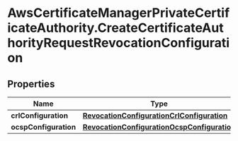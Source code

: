 # AwsCertificateManagerPrivateCertificateAuthority.CreateCertificateAuthorityRequestRevocationConfiguration

## Properties

Name | Type | Description | Notes
------------ | ------------- | ------------- | -------------
**crlConfiguration** | [**RevocationConfigurationCrlConfiguration**](RevocationConfigurationCrlConfiguration.md) |  | [optional] 
**ocspConfiguration** | [**RevocationConfigurationOcspConfiguration**](RevocationConfigurationOcspConfiguration.md) |  | [optional] 


